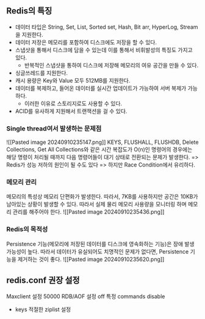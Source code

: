 ## Redis의 특징
- 데이터 타입은 String, Set, List, Sorted set, Hash, Bit arr, HyperLog, Stream을 지원한다.
- 데이터 저장은 메모리를 포함하여 디스크에도 저장을 할 수 있다.
- 스냅샷을 통해서 디스크에 담을 수 있는데 이를 통해서 비휘발성의 특징도 가지고 있다.
    - 반복적인 스냅샷을 통하여 디스크에 저장해 메모리의 여유 공간을 만들 수 있다.
- 싱글쓰레드를 지원한다.
- 캐시 용량은 Key와 Value 모두 512MB를 지원한다.
- 데이터를 복제하고, 들어온 데이터를 실시간 업데이트가 가능하여 서버 복제가 가능하다.
    - 이러한 이유로 스토리지로도 사용할 수 있다.
- ACID를 유사하게 지원해서 트랜잭션을 걸 수 있다.

### Single thread여서 발생하는 문제점
![[Pasted image 20240910235147.png]]
KEYS, FLUSHALL, FLUSHDB, Delete Collections, Get All Collections와 같은 시간 복잡도가 O(n)인 명령어의 경우에는 해당 명령이 처리될 때까지 다음 명령어들이 대기 상태로 전환되는 문제가 발생한다.
=> Redis가 성능 저하의 원인이 될 수도 있다
=> 하지만 Race Condition에서 유리하다.

### 메모리 관리
메모리의 특성상 메모리 단편화가 발생한다.
따라서, 7KB를 사용하지만 공간은 10KB가 남아있는 상황이 발생할 수 있다.
따라서 실제 물리 메모리 사용량을 모니터링 하며 메모리 관리를 해주어야 한다.
![[Pasted image 20240910235436.png]]

### Redis의 목적성
Persistence 기능(메모리에 저장된 데이터를 디스크에 영속화하는 기능)은 장애 발생 가능성이 높다.
따라서 데이터가 유실되어도 치명적인 문제가 없다면, Persistence 기능을 제거하는 것이 좋다.
![[Pasted image 20240910235620.png]]

## redis.conf 권장 설정
Maxclient 설정 50000
RDB/AOF 설정 off
특정 commands disable
- keys
적절한 ziplist 설정